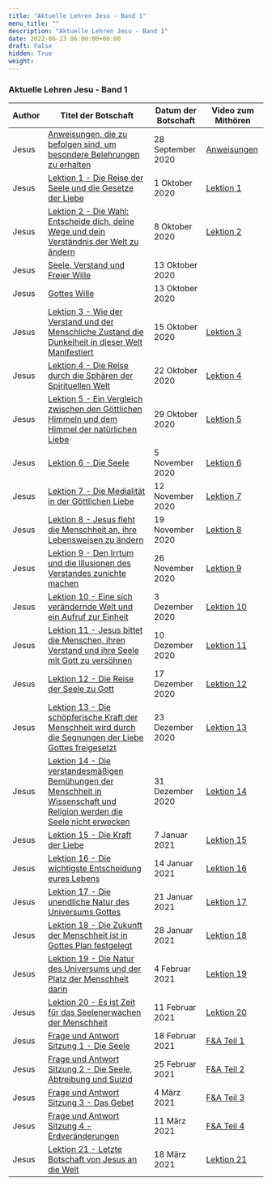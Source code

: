 ```yaml
---
title: "Aktuelle Lehren Jesu - Band 1"
menu_title: ""
description: "Aktuelle Lehren Jesu - Band 1"
date: 2022-06-23 06:00:00+00:00
draft: False
hidden: True
weight:
---
```

### Aktuelle Lehren Jesu - Band 1

**Author** | **Titel der Botschaft** | **Datum der Botschaft** | **Video zum Mithören**
---|---|---|---
Jesus | [Anweisungen, die zu befolgen sind, um besondere Belehrungen zu erhalten](/aktuelle-botschaften/aktuelle-botschaften-in-reihenfolge-des-datums/aktuelle-botschaften-2020/anweisungen-die-zu-befolgen-sind-um-besondere-belehrungen-zu-erhalten-af-jesus-28-september-2020/) | 28 September 2020 | [Anweisungen](https://www.youtube.com/watch?v=dPokhhGhj7U&t=79s)
Jesus | [Lektion 1 - Die Reise der Seele und die Gesetze der Liebe ](/aktuelle-botschaften/aktuelle-botschaften-in-reihenfolge-des-datums/aktuelle-botschaften-2020/lektion-1-die-reise-der-seele-und-die-gesetze-der-liebe-af-jesus-1-oktober-2020/) | 1 Oktober 2020 | [Lektion 1](https://www.youtube.com/watch?v=KhNc0ew6yXc)
Jesus | [Lektion 2 - Die Wahl: Entscheide dich, deine Wege und dein Verständnis der Welt zu ändern](/aktuelle-botschaften/aktuelle-botschaften-in-reihenfolge-des-datums/aktuelle-botschaften-2020/lektion-2-die-wahl-entscheide-dich-deine-wege-und-dein-verstaendnis-der-welt-zu-aendern-af-jesus-8-oktober-2020/) | 8 Oktober 2020 | [Lektion 2](https://www.youtube.com/watch?v=m3tT5VwYVoU&t=10s)
Jesus | [Seele, Verstand und Freier Wille](/aktuelle-botschaften/aktuelle-botschaften-in-reihenfolge-des-datums/aktuelle-botschaften-2020/seele-verstand-und-freier-wille-af-jesus-13-oktober-2020/) | 13 Oktober 2020
Jesus | [Gottes Wille](/aktuelle-botschaften/aktuelle-botschaften-in-reihenfolge-des-datums/aktuelle-botschaften-2020/gottes-wille-af-jesus-13-oktober-2020/) | 13 Oktober 2020
Jesus | [Lektion 3 - Wie der Verstand und der Menschliche Zustand die Dunkelheit in dieser Welt Manifestiert](/aktuelle-botschaften/aktuelle-botschaften-in-reihenfolge-des-datums/aktuelle-botschaften-2020/lektion-3-wie-der-verstand-und-der-menschliche-zustand-die-dunkelheit-in-dieser-welt-manifestiert-af-jesus-15-oktober-2020/) | 15 Oktober 2020 | [Lektion 3](https://www.youtube.com/watch?v=Mef1ciMXWN4&t=2s)
Jesus | [Lektion 4 - Die Reise durch die Sphären der Spirituellen Welt ](/aktuelle-botschaften/aktuelle-botschaften-in-reihenfolge-des-datums/aktuelle-botschaften-2020/lektion-4-die-reise-durch-die-sphaeren-der-spirituellen-welt-af-jesus-22-oktober-2020/) | 22 Oktober 2020 | [Lektion 4](https://www.youtube.com/watch?v=sWqBe8oUEBU)
Jesus | [Lektion 5 - Ein Vergleich zwischen den Göttlichen Himmeln und dem Himmel der natürlichen Liebe ](/aktuelle-botschaften/aktuelle-botschaften-in-reihenfolge-des-datums/aktuelle-botschaften-2020/lektion-5-ein-vergleich-zwischen-den-goettlichen-himmeln-und-dem-himmel-der-natuerlichen-liebe-af-jesus-29-oktober-2020/) | 29 Oktober 2020 | [Lektion 5](https://www.youtube.com/watch?v=Y-sEMzZ0X34)
Jesus | [Lektion 6 - Die Seele](/aktuelle-botschaften/aktuelle-botschaften-in-reihenfolge-des-datums/aktuelle-botschaften-2020/lektion-6-die-seele-af-jesus-5-november-2020/) | 5 November 2020 | [Lektion 6](https://www.youtube.com/watch?v=LbCMxPzAAsY)
Jesus | [Lektion 7 - Die Medialität in der Göttlichen Liebe](/aktuelle-botschaften/aktuelle-botschaften-in-reihenfolge-des-datums/aktuelle-botschaften-2020/lektion-7-die-medialitaet-in-der-goettlichen-liebe-af-jesus-12-november-2020/) | 12 November 2020 | [Lektion 7](https://www.youtube.com/watch?v=Hu96SDoa63E)
Jesus | [Lektion 8 - Jesus fleht die Menschheit an, ihre Lebensweisen zu ändern](/aktuelle-botschaften/aktuelle-botschaften-in-reihenfolge-des-datums/aktuelle-botschaften-2020/lektion-8-jesus-fleht-die-menschheit-an-ihre-lebensweisen-zu-aendern-af-jesus-19-november-2020/) | 19 November 2020 | [Lektion 8](https://www.youtube.com/watch?v=xpb5u1hJ8cs)
Jesus | [Lektion 9 - Den Irrtum und die Illusionen des Verstandes zunichte machen](/aktuelle-botschaften/aktuelle-botschaften-in-reihenfolge-des-datums/aktuelle-botschaften-2020/lektion-9-den-irrtum-und-die-illusionen-des-verstandes-zunichte-machen-af-jesus-26-november-2020/) | 26 November 2020 | [Lektion 9](https://www.youtube.com/watch?v=lW_BPlInj_Y)
Jesus | [Lektion 10 - Eine sich verändernde Welt und ein Aufruf zur Einheit](/aktuelle-botschaften/aktuelle-botschaften-in-reihenfolge-des-datums/aktuelle-botschaften-2020/lektion-10-eine-sich-veraendernde-welt-und-ein-aufruf-zur-einheit-af-jesus-3-dezember-2020/) | 3 Dezember 2020 | [Lektion 10](https://www.youtube.com/watch?v=JhYvaUvjw5g)
Jesus | [Lektion 11 - Jesus bittet die Menschen, ihren Verstand und ihre Seele mit Gott zu versöhnen](/aktuelle-botschaften/aktuelle-botschaften-in-reihenfolge-des-datums/aktuelle-botschaften-2020/lektion-11-jesus-bittet-dass-die-menschen-ihren-verstand-und-ihre-seele-mit-gott-zu-versoehnen-af-jesus-10-dezember-2020/) | 10 Dezember 2020 | [Lektion 11](https://www.youtube.com/watch?v=aDXq1m_zTYk)
Jesus | [Lektion 12 - Die Reise der Seele zu Gott](/aktuelle-botschaften/aktuelle-botschaften-in-reihenfolge-des-datums/aktuelle-botschaften-2020/lektion-12-die-reise-der-seele-zu-gott-af-jesus-17-dezember-2020/) | 17 Dezember 2020 | [Lektion 12](https://www.youtube.com/watch?v=MtEvWu5ir1w)
Jesus | [Lektion 13 - Die schöpferische Kraft der Menschheit wird durch die Segnungen der Liebe Gottes freigesetzt](/aktuelle-botschaften/aktuelle-botschaften-in-reihenfolge-des-datums/aktuelle-botschaften-2020/lektion-13-die-schoepferische-kraft-der-menschheit-wird-durch-die-goettliche-liebe-freigesetzt-af-jesus-23-dezember-2020/) | 23 Dezember 2020 | [Lektion 13](https://www.youtube.com/watch?v=dOmgpfxzCYg)
Jesus | [Lektion 14 - Die verstandesmäßigen Bemühungen der Menschheit in Wissenschaft und Religion werden die Seele nicht erwecken](/aktuelle-botschaften/aktuelle-botschaften-in-reihenfolge-des-datums/aktuelle-botschaften-2020/lektion-14-die-verstandesmaessigen-bemuehungen-der-menschheit-in-wissenschaft-und-religion-werden-die-seele-nicht-erwecken-af-jesus-31-dezember-2020/) | 31 Dezember 2020 | [Lektion 14](https://www.youtube.com/watch?v=q_TZQzuVOwE)
Jesus | [Lektion 15 - Die Kraft der Liebe](/aktuelle-botschaften/aktuelle-botschaften-in-reihenfolge-des-datums/aktuelle-botschaften-2021/lektion-15-die-macht-der-liebe-af-jesus-7-januar-2021/) | 7 Januar 2021 | [Lektion 15](https://www.youtube.com/watch?v=SCHF7YvrIr8&t=4s)
Jesus | [Lektion 16 - Die wichtigste Entscheidung eures Lebens](/aktuelle-botschaften/aktuelle-botschaften-in-reihenfolge-des-datums/aktuelle-botschaften-2021/lektion-16-die-wichtigste-entscheidung-eures-lebens-af-jesus-14-januar-2021/) | 14 Januar 2021 | [Lektion 16](https://www.youtube.com/watch?v=pyup40zGxWs)
Jesus | [Lektion 17 - Die unendliche Natur des Universums Gottes](/aktuelle-botschaften/aktuelle-botschaften-in-reihenfolge-des-datums/aktuelle-botschaften-2021/lektion-17-die-unendliche-natur-von-gottes-universum-af-jesus-21-januar-2021/) | 21 Januar 2021 | [Lektion 17](https://www.youtube.com/watch?v=IXexyl0EVHI)
Jesus | [Lektion 18 - Die Zukunft der Menschheit ist in Gottes Plan festgelegt](/aktuelle-botschaften/aktuelle-botschaften-in-reihenfolge-des-datums/aktuelle-botschaften-2021/lektion-18-die-zukunft-der-menschheit-ist-in-gottes-plan-festgelegt-af-jesus-28-januar-2021/) | 28 Januar 2021 | [Lektion 18](https://www.youtube.com/watch?v=h62_fArF6G0&t=134s)
Jesus | [Lektion 19 - Die Natur des Universums und der Platz der Menschheit darin](/aktuelle-botschaften/aktuelle-botschaften-in-reihenfolge-des-datums/aktuelle-botschaften-2021/lektion-19-die-natur-des-universums-und-der-platz-des-menschen-darin-af-jesus-4-februar-2021/) | 4 Februar 2021 | [Lektion 19](https://www.youtube.com/watch?v=x-oWLTg5ZKw)
Jesus | [Lektion 20 - Es ist Zeit für das Seelenerwachen der Menschheit](/aktuelle-botschaften/aktuelle-botschaften-in-reihenfolge-des-datums/aktuelle-botschaften-2021/lektion-20-es-ist-zeit-fuer-das-seelenerwachen-der-menschheit-af-jesus-11-februar-2021/) | 11 Februar 2021 | [Lektion 20](https://www.youtube.com/watch?v=rjWdMXL0MCM)
Jesus | [Frage und Antwort Sitzung 1 - Die Seele](/aktuelle-botschaften/aktuelle-botschaften-in-reihenfolge-des-datums/aktuelle-botschaften-2021/frage-und-antwort-sitzung-1-die-seele-af-jesus-18-februar-2021/) | 18 Februar 2021 | [F&A Teil 1](https://www.youtube.com/watch?v=WPH8fS0BMKM&t=3s)
Jesus | [Frage und Antwort Sitzung 2 - Die Seele, Abtreibung und Suizid](/aktuelle-botschaften/aktuelle-botschaften-in-reihenfolge-des-datums/aktuelle-botschaften-2021/frage-und-antwort-sitzung-2-die-seele-abtreibung-und-suizid-af-jesus-25-februar-2021/) | 25 Februar 2021 | [F&A Teil 2](https://www.youtube.com/watch?v=77otkdg4dM0&t=2s)
Jesus | [Frage und Antwort Sitzung 3 - Das Gebet](/aktuelle-botschaften/aktuelle-botschaften-in-reihenfolge-des-datums/aktuelle-botschaften-2021/frage-und-antwort-sitzung-3-das-gebet-af-jesus-4-maerz-2021/) | 4 März 2021 | [F&A Teil 3](https://www.youtube.com/watch?v=G5_X___Z-Ro&t=2s)
Jesus | [Frage und Antwort Sitzung 4 - Erdveränderungen](/aktuelle-botschaften/aktuelle-botschaften-in-reihenfolge-des-datums/aktuelle-botschaften-2021/frage-und-antwort-sitzung-4-erdveraenderungen-af-jesus-11-maerz-2021/) | 11 März 2021 |[F&A Teil 4](https://www.youtube.com/watch?v=0bcjAzfSAMg)
Jesus | [Lektion 21 - Letzte Botschaft von Jesus an die Welt](/aktuelle-botschaften/aktuelle-botschaften-in-reihenfolge-des-datums/aktuelle-botschaften-2021/lektion-21-letzte-botschaft-von-jesus-an-die-welt-af-jesus-18-maerz-2021/) | 18 März 2021 | [Lektion 21](https://www.youtube.com/watch?v=rSSLPQThGPg)
